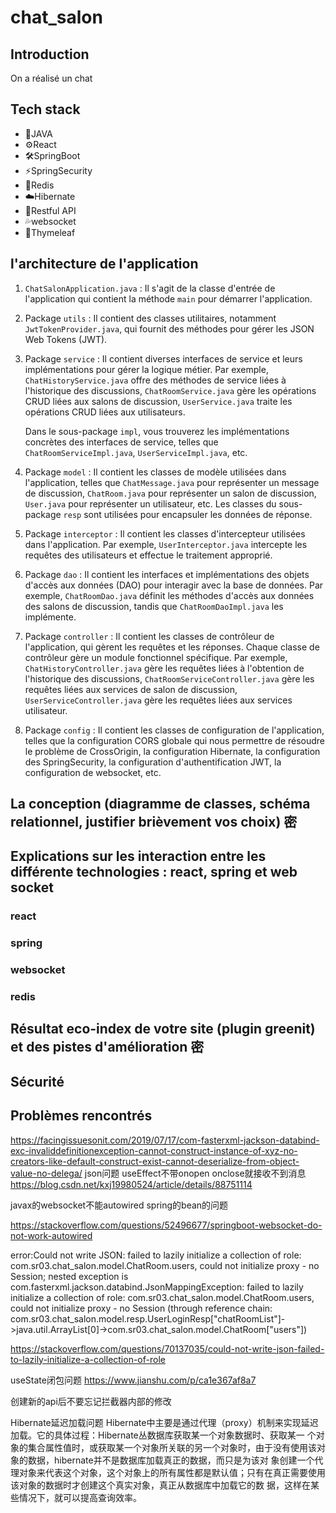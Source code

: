 # chat_salon
## Introduction
On a réalisé un chat
## Tech stack
- 🐍JAVA
- ⚙️React
- 🛠️SpringBoot
- ⚡️SpringSecurity
- 🚗Redis
- ☁️Hibernate
- 🧘Restful API
- 💦websocket
- 🍓Thymeleaf

## l'architecture de l'application
1. `ChatSalonApplication.java` :
   Il s'agit de la classe d'entrée de l'application qui contient la méthode `main` pour démarrer l'application.

2. Package `utils` :
   Il contient des classes utilitaires, notamment `JwtTokenProvider.java`, qui fournit des méthodes pour gérer les JSON Web Tokens (JWT).

3. Package `service` :
   Il contient diverses interfaces de service et leurs implémentations pour gérer la logique métier. Par exemple, `ChatHistoryService.java` offre des méthodes de service liées à l'historique des discussions, `ChatRoomService.java` gère les opérations CRUD liées aux salons de discussion, `UserService.java` traite les opérations CRUD liées aux utilisateurs.

   Dans le sous-package `impl`, vous trouverez les implémentations concrètes des interfaces de service, telles que `ChatRoomServiceImpl.java`, `UserServiceImpl.java`, etc.

4. Package `model` :
   Il contient les classes de modèle utilisées dans l'application, telles que `ChatMessage.java` pour représenter un message de discussion, `ChatRoom.java` pour représenter un salon de discussion, `User.java` pour représenter un utilisateur, etc. Les classes du sous-package `resp` sont utilisées pour encapsuler les données de réponse.

5. Package `interceptor` :
   Il contient les classes d'intercepteur utilisées dans l'application. Par exemple, `UserInterceptor.java` intercepte les requêtes des utilisateurs et effectue le traitement approprié.

6. Package `dao` :
   Il contient les interfaces et implémentations des objets d'accès aux données (DAO) pour interagir avec la base de données. Par exemple, `ChatRoomDao.java` définit les méthodes d'accès aux données des salons de discussion, tandis que `ChatRoomDaoImpl.java` les implémente.

7. Package `controller` :
   Il contient les classes de contrôleur de l'application, qui gèrent les requêtes et les réponses. Chaque classe de contrôleur gère un module fonctionnel spécifique. Par exemple, `ChatHistoryController.java` gère les requêtes liées à l'obtention de l'historique des discussions, `ChatRoomServiceController.java` gère les requêtes liées aux services de salon de discussion, `UserServiceController.java` gère les requêtes liées aux services utilisateur.

8. Package `config` :
   Il contient les classes de configuration de l'application, telles que la configuration CORS globale qui nous permettre de résoudre le problème de CrossOrigin, la configuration Hibernate, la configuration des SpringSecurity, la configuration d'authentification JWT, la configuration de websocket, etc.

## La conception (diagramme de classes, schéma relationnel, justifier brièvement vos choix) 密
### 
## Explications sur les interaction entre les différente technologies : react, spring et web socket
### react
### spring
### websocket

### redis

## Résultat eco-index de votre site (plugin greenit) et des pistes d'amélioration 密
## Sécurité


## Problèmes rencontrés
https://facingissuesonit.com/2019/07/17/com-fasterxml-jackson-databind-exc-invaliddefinitionexception-cannot-construct-instance-of-xyz-no-creators-like-default-construct-exist-cannot-deserialize-from-object-value-no-delega/ 
json问题
useEffect不带onopen onclose就接收不到消息
https://blog.csdn.net/kxj19980524/article/details/88751114

javax的websocket不能autowired spring的bean的问题

https://stackoverflow.com/questions/52496677/springboot-websocket-do-not-work-autowired

error:Could not write JSON: failed to lazily initialize a collection of role: com.sr03.chat_salon.model.ChatRoom.users, could not initialize proxy - no Session; nested exception is com.fasterxml.jackson.databind.JsonMappingException: failed to lazily initialize a collection of role: com.sr03.chat_salon.model.ChatRoom.users, could not initialize proxy - no Session (through reference chain: com.sr03.chat_salon.model.resp.UserLoginResp["chatRoomList"]->java.util.ArrayList[0]->com.sr03.chat_salon.model.ChatRoom["users"])

https://stackoverflow.com/questions/70137035/could-not-write-json-failed-to-lazily-initialize-a-collection-of-role

useState闭包问题
https://www.jianshu.com/p/ca1e367af8a7


创建新的api后不要忘记拦截器内部的修改

Hibernate延迟加载问题 Hibernate中主要是通过代理（proxy）机制来实现延迟加载。它的具体过程：Hibernate丛数据库获取某一个对象数据时、获取某一 个对象的集合属性值时，或获取某一个对象所关联的另一个对象时，由于没有使用该对象的数据，hibernate并不是数据库加载真正的数据，而只是为该对 象创建一个代理对象来代表这个对象，这个对象上的所有属性都是默认值；只有在真正需要使用该对象的数据时才创建这个真实对象，真正从数据库中加载它的数 据，这样在某些情况下，就可以提高查询效率。

